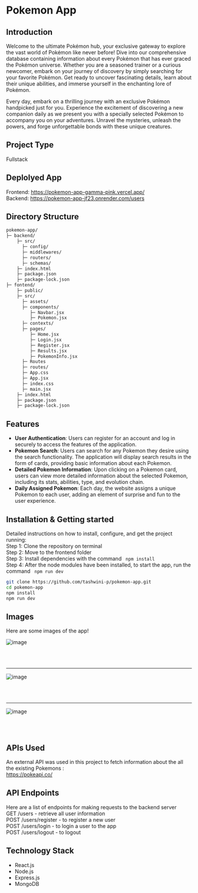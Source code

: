 # Pokemon App

## Introduction
Welcome to the ultimate Pokémon hub, your exclusive gateway to explore the vast world of Pokémon like never before! Dive into our comprehensive database containing information about every Pokémon that has ever graced the Pokémon universe. Whether you are a seasoned trainer or a curious newcomer, embark on your journey of discovery by simply searching for your favorite Pokémon. Get ready to uncover fascinating details, learn about their unique abilities, and immerse yourself in the enchanting lore of Pokémon. 

Every day, embark on a thrilling journey with an exclusive Pokémon handpicked just for you. Experience the excitement of discovering a new companion daily as we present you with a specially selected Pokémon to accompany you on your adventures. Unravel the mysteries, unleash the powers, and forge unforgettable bonds with these unique creatures. 

## Project Type
Fullstack

## Deplolyed App
Frontend:  https://pokemon-app-gamma-pink.vercel.app/ <br/>
Backend: https://pokemon-app-jf23.onrender.com/users


## Directory Structure
``` bash
pokemon-app/ 
├─ backend/
    ├─ src/
      ├─ config/
      ├─ middlewares/
      ├─ routers/
      ├─ schemas/
    ├─ index.html
    ├─ package.json
    ├─ package-lock.json
├─ fontend/
    ├─ public/
    ├─ src/
‎      ├─ assets/
‎      ├─ components/
         ├─ Navbar.jsx
         ├─ Pokemon.jsx 
      ├─ contexts/
      ├─ pages/
         ├─ Home.jsx
         ├─ Login.jsx
         ├─ Register.jsx
         ├─ Results.jsx
         ├─ PokemonInfo.jsx
      ├─ Routes
      ├─ routes/
      ├─ App.css
      ├─ App.jsx
      ├─ index.css
      ├─ main.jsx
    ├─ index.html
    ├─ package.json
    ├─ package-lock.json
```

## Features
- <strong>User Authentication</strong>: Users can register for an account and log in securely to access the features of the application.
- <strong>Pokemon Search</strong>: Users can search for any Pokemon they desire using the search functionality. The application will display search results in the form of cards, providing basic information about each Pokemon.
- <strong>Detailed Pokemon Information</strong>: Upon clicking on a Pokemon card, users can view more detailed information about the selected Pokemon, including its stats, abilities, type, and evolution chain.
- <strong>Daily Assigned Pokemon</strong>: Each day, the website assigns a unique Pokemon to each user, adding an element of surprise and fun to the user experience.


## Installation & Getting started
Detailed instructions on how to install, configure, and get the project running: </br>
Step 1: Clone the repository on terminal </br>
Step 2: Move to the frontend folder </br>
Step 3: Install dependencies with the command ``` npm install``` </br>
Step 4: After the node modules have been installed, to start the app, run the command ``` npm run dev``` </br>

```bash
git clone https://github.com/tashwini-p/pokemon-app.git
cd pokemon-app
npm install 
npm run dev
```

## Images
Here are some images of the app!

![image](https://github.com/tashwini-p/pokemon-app/assets/154405564/1f42901a-d0da-45a8-9b77-ca816e3a0005)

</br></br>
_______________________________________________________________________________________________________________________________

![image](https://github.com/tashwini-p/pokemon-app/assets/154405564/52d85f22-306a-477e-aeb5-cbac3eb4f95a)

</br></br>
_______________________________________________________________________________________________________________________________

![image](https://github.com/tashwini-p/pokemon-app/assets/154405564/c8e5dc0c-80a7-444e-8bec-1f8fb4757ac4)

</br></br>

## APIs Used
An external API was used in this project to fetch information about the all the existing Pokemons : <br/>
https://pokeapi.co/

## API Endpoints
Here are a list of endpoints for making requests to the backend server </br>
GET /users - retrieve all user information </br>
POST /users/register - to register a new user </br>
POST /users/login - to login a user to the app </br>
POST /users/logout - to logout </br>

## Technology Stack
- React.js
- Node.js
- Express.js
- MongoDB
